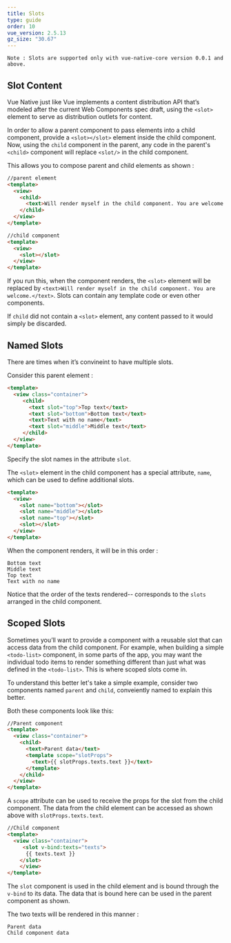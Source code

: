 ```yaml
---
title: Slots
type: guide
order: 10
vue_version: 2.5.13
gz_size: "30.67"
---
```


`Note : Slots are supported only with vue-native-core version 0.0.1 and above.`

## Slot Content

Vue Native just like Vue implements a content distribution API that’s modeled after the current Web Components spec draft, using the `<slot>` element to serve as distribution outlets for content.

In order to allow a parent component to pass elements into a child component, provide a `<slot></slot>` element inside the child component. Now, using the `child` component in the parent, any code in the parent's `<child>` component will replace `<slot/>` in the child component.

This allows you to compose parent and child elements as shown :

```html
//parent element
<template>
  <view>
    <child>
      <text>Will render myself in the child component. You are welcome.</text>
    </child>
  </view>
</template>
```

```html
//child component
<template>
  <view>
    <slot></slot>
  </view>
</template>
```

If you run this, when the component renders, the `<slot>` element will be replaced by `<text>Will render myself in the child component. You are welcome.</text>`. Slots can contain any template code or even other components.

If `child` did not contain a `<slot>` element, any content passed to it would simply be discarded.

## Named Slots

There are times when it’s convineint to have multiple slots.

Consider this parent element :

```html
<template>
  <view class="container">
     <child>
       <text slot="top">Top text</text>
       <text slot="bottom">Bottom text</text>
       <text>Text with no name</text>
       <text slot="middle">Middle text</text>
     </child>
  </view>
</template>
```

Specify the slot names in the attribute `slot`.

The `<slot>` element in the child component has a special attribute, `name`, which can be used to define additional slots.

```html
<template>
  <view>
    <slot name="bottom"></slot>
    <slot name="middle"></slot>
    <slot name="top"></slot>
    <slot></slot>
  </view>
</template>
```

When the component renders, it will be in this order :

```
Bottom text
Middle text
Top text
Text with no name
```

Notice that the order of the texts rendered-- corresponds to the `slots` arranged in the child component.

## Scoped Slots

Sometimes you’ll want to provide a component with a reusable slot that can access data from the child component. For example, when building a simple `<todo-list>` component, in some parts of the app, you may want the individual todo items to render something different than just what was defined in the `<todo-list>`. This is where scoped slots come in.

To understand this better let's take a simple example, consider two components named `parent` and `child`, conveiently named to explain this better.

Both these components look like this:

```html
//Parent component
<template>
  <view class="container">
    <child>
      <text>Parent data</text>
      <template scope="slotProps">
        <text>{{ slotProps.texts.text }}</text>
      </template>
    </child>  
  </view>
</template>
```

A `scope` attribute can be used to receive the props for the slot from the child component. The data from the child element can be accessed as shown above with `slotProps.texts.text`.

```html
//Child component
<template>
  <view class="container">
     <slot v-bind:texts="texts">
      {{ texts.text }}
    </slot>
    </view>
</template>
```

The `slot` component is used in the child element and is bound through the `v-bind` to its data. The data that is bound here can be used in the parent component as shown.

The two texts will be rendered in this manner :

```
Parent data
Child component data
```
